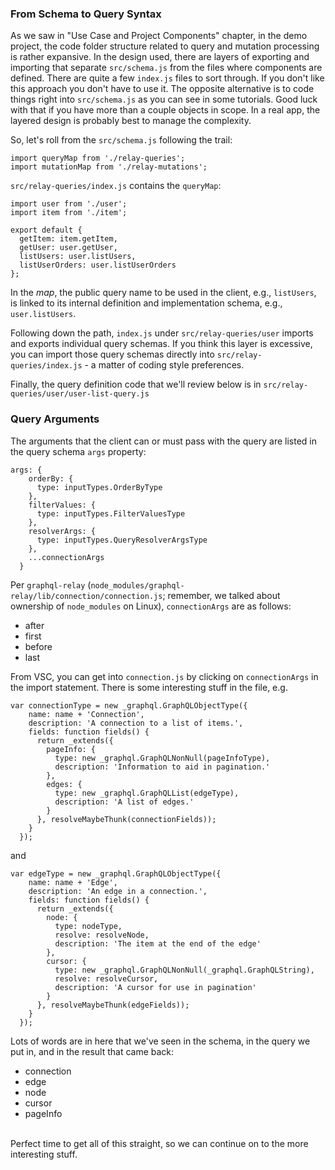 ### From Schema to Query Syntax

As we saw in "Use Case and Project Components" chapter, in the demo project, the code folder structure related to query and mutation processing is rather expansive. In the design used, there are layers of exporting and importing that separate `src/schema.js` from the files where components are defined. There are quite a few `index.js` files to sort through. If you don't like this approach you don't have to use it. The opposite alternative is to code things right into `src/schema.js` as you can see in some tutorials. Good luck with that if you have more than a couple objects in scope. In a real app, the layered design is probably best to manage the complexity.

So, let's roll from the `src/schema.js` following the trail:

```
import queryMap from './relay-queries';
import mutationMap from './relay-mutations';
```

`src/relay-queries/index.js` contains the `queryMap`:

```
import user from './user';
import item from './item';

export default {
  getItem: item.getItem,
  getUser: user.getUser,
  listUsers: user.listUsers,
  listUserOrders: user.listUserOrders
};
```

In the *map*, the public query name to be used in the client, e.g., `listUsers`, is linked to its internal definition and implementation schema, e.g., `user.listUsers`.

Following down the path, `index.js` under `src/relay-queries/user` imports and exports individual query schemas. If you think this layer is excessive, you can import those query schemas directly into `src/relay-queries/index.js` - a matter of coding style preferences. 

Finally, the query definition code that we'll review below is in `src/relay-queries/user/user-list-query.js`

### Query Arguments

The arguments that the client can or must pass with the query are listed in the query schema `args` property:

```
args: {
    orderBy: {
      type: inputTypes.OrderByType
    },
    filterValues: {
      type: inputTypes.FilterValuesType
    },
    resolverArgs: {
      type: inputTypes.QueryResolverArgsType
    },
    ...connectionArgs
  }
```

Per `graphql-relay` (`node_modules/graphql-relay/lib/connection/connection.js`; remember, we talked about ownership of `node_modules` on Linux), `connectionArgs` are as follows:

- after
- first
- before
- last

From VSC, you can get into `connection.js` by clicking on `connectionArgs` in the import statement. There is some interesting stuff in the file, e.g.

```
var connectionType = new _graphql.GraphQLObjectType({
    name: name + 'Connection',
    description: 'A connection to a list of items.',
    fields: function fields() {
      return _extends({
        pageInfo: {
          type: new _graphql.GraphQLNonNull(pageInfoType),
          description: 'Information to aid in pagination.'
        },
        edges: {
          type: new _graphql.GraphQLList(edgeType),
          description: 'A list of edges.'
        }
      }, resolveMaybeThunk(connectionFields));
    }
  });
```

and 

```
var edgeType = new _graphql.GraphQLObjectType({
    name: name + 'Edge',
    description: 'An edge in a connection.',
    fields: function fields() {
      return _extends({
        node: {
          type: nodeType,
          resolve: resolveNode,
          description: 'The item at the end of the edge'
        },
        cursor: {
          type: new _graphql.GraphQLNonNull(_graphql.GraphQLString),
          resolve: resolveCursor,
          description: 'A cursor for use in pagination'
        }
      }, resolveMaybeThunk(edgeFields));
    }
  }); 
```

Lots of words are in here that we've seen in the schema, in the query we put in, and in the result that came back:

- connection
- edge
- node
- cursor
- pageInfo

<br>
Perfect time to get all of this straight, so we can continue on to the more interesting stuff. 

